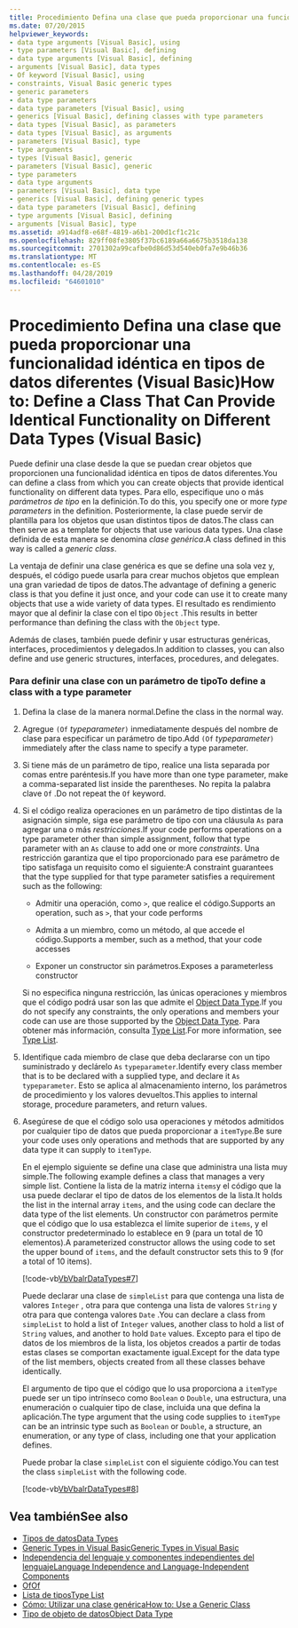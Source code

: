 ```yaml
---
title: Procedimiento Defina una clase que pueda proporcionar una funcionalidad idéntica en tipos de datos diferentes (Visual Basic)
ms.date: 07/20/2015
helpviewer_keywords:
- data type arguments [Visual Basic], using
- type parameters [Visual Basic], defining
- data type arguments [Visual Basic], defining
- arguments [Visual Basic], data types
- Of keyword [Visual Basic], using
- constraints, Visual Basic generic types
- generic parameters
- data type parameters
- data type parameters [Visual Basic], using
- generics [Visual Basic], defining classes with type parameters
- data types [Visual Basic], as parameters
- data types [Visual Basic], as arguments
- parameters [Visual Basic], type
- type arguments
- types [Visual Basic], generic
- parameters [Visual Basic], generic
- type parameters
- data type arguments
- parameters [Visual Basic], data type
- generics [Visual Basic], defining generic types
- data type parameters [Visual Basic], defining
- type arguments [Visual Basic], defining
- arguments [Visual Basic], type
ms.assetid: a914adf8-e68f-4819-a6b1-200d1cf1c21c
ms.openlocfilehash: 829ff08fe3805f37bc6189a66a6675b3518da138
ms.sourcegitcommit: 2701302a99cafbe0d86d53d540eb0fa7e9b46b36
ms.translationtype: MT
ms.contentlocale: es-ES
ms.lasthandoff: 04/28/2019
ms.locfileid: "64601010"
---
```

# <a name="how-to-define-a-class-that-can-provide-identical-functionality-on-different-data-types-visual-basic"></a><span data-ttu-id="953e3-102">Procedimiento Defina una clase que pueda proporcionar una funcionalidad idéntica en tipos de datos diferentes (Visual Basic)</span><span class="sxs-lookup"><span data-stu-id="953e3-102">How to: Define a Class That Can Provide Identical Functionality on Different Data Types (Visual Basic)</span></span>
<span data-ttu-id="953e3-103">Puede definir una clase desde la que se puedan crear objetos que proporcionen una funcionalidad idéntica en tipos de datos diferentes.</span><span class="sxs-lookup"><span data-stu-id="953e3-103">You can define a class from which you can create objects that provide identical functionality on different data types.</span></span> <span data-ttu-id="953e3-104">Para ello, especifique uno o más *parámetros de tipo* en la definición.</span><span class="sxs-lookup"><span data-stu-id="953e3-104">To do this, you specify one or more *type parameters* in the definition.</span></span> <span data-ttu-id="953e3-105">Posteriormente, la clase puede servir de plantilla para los objetos que usan distintos tipos de datos.</span><span class="sxs-lookup"><span data-stu-id="953e3-105">The class can then serve as a template for objects that use various data types.</span></span> <span data-ttu-id="953e3-106">Una clase definida de esta manera se denomina *clase genérica*.</span><span class="sxs-lookup"><span data-stu-id="953e3-106">A class defined in this way is called a *generic class*.</span></span>  
  
 <span data-ttu-id="953e3-107">La ventaja de definir una clase genérica es que se define una sola vez y, después, el código puede usarla para crear muchos objetos que emplean una gran variedad de tipos de datos.</span><span class="sxs-lookup"><span data-stu-id="953e3-107">The advantage of defining a generic class is that you define it just once, and your code can use it to create many objects that use a wide variety of data types.</span></span> <span data-ttu-id="953e3-108">El resultado es rendimiento mayor que al definir la clase con el tipo `Object` .</span><span class="sxs-lookup"><span data-stu-id="953e3-108">This results in better performance than defining the class with the `Object` type.</span></span>  
  
 <span data-ttu-id="953e3-109">Además de clases, también puede definir y usar estructuras genéricas, interfaces, procedimientos y delegados.</span><span class="sxs-lookup"><span data-stu-id="953e3-109">In addition to classes, you can also define and use generic structures, interfaces, procedures, and delegates.</span></span>  
  
### <a name="to-define-a-class-with-a-type-parameter"></a><span data-ttu-id="953e3-110">Para definir una clase con un parámetro de tipo</span><span class="sxs-lookup"><span data-stu-id="953e3-110">To define a class with a type parameter</span></span>  
  
1. <span data-ttu-id="953e3-111">Defina la clase de la manera normal.</span><span class="sxs-lookup"><span data-stu-id="953e3-111">Define the class in the normal way.</span></span>  
  
2. <span data-ttu-id="953e3-112">Agregue `(Of` *typeparameter*`)` inmediatamente después del nombre de clase para especificar un parámetro de tipo.</span><span class="sxs-lookup"><span data-stu-id="953e3-112">Add `(Of` *typeparameter*`)` immediately after the class name to specify a type parameter.</span></span>  
  
3. <span data-ttu-id="953e3-113">Si tiene más de un parámetro de tipo, realice una lista separada por comas entre paréntesis.</span><span class="sxs-lookup"><span data-stu-id="953e3-113">If you have more than one type parameter, make a comma-separated list inside the parentheses.</span></span> <span data-ttu-id="953e3-114">No repita la palabra clave `Of` .</span><span class="sxs-lookup"><span data-stu-id="953e3-114">Do not repeat the `Of` keyword.</span></span>  
  
4. <span data-ttu-id="953e3-115">Si el código realiza operaciones en un parámetro de tipo distintas de la asignación simple, siga ese parámetro de tipo con una cláusula `As` para agregar una o más *restricciones*.</span><span class="sxs-lookup"><span data-stu-id="953e3-115">If your code performs operations on a type parameter other than simple assignment, follow that type parameter with an `As` clause to add one or more *constraints*.</span></span> <span data-ttu-id="953e3-116">Una restricción garantiza que el tipo proporcionado para ese parámetro de tipo satisfaga un requisito como el siguiente:</span><span class="sxs-lookup"><span data-stu-id="953e3-116">A constraint guarantees that the type supplied for that type parameter satisfies a requirement such as the following:</span></span>  
  
    - <span data-ttu-id="953e3-117">Admitir una operación, como `>`, que realice el código.</span><span class="sxs-lookup"><span data-stu-id="953e3-117">Supports an operation, such as `>`, that your code performs</span></span>  
  
    - <span data-ttu-id="953e3-118">Admita a un miembro, como un método, al que accede el código.</span><span class="sxs-lookup"><span data-stu-id="953e3-118">Supports a member, such as a method, that your code accesses</span></span>  
  
    - <span data-ttu-id="953e3-119">Exponer un constructor sin parámetros.</span><span class="sxs-lookup"><span data-stu-id="953e3-119">Exposes a parameterless constructor</span></span>  
  
     <span data-ttu-id="953e3-120">Si no especifica ninguna restricción, las únicas operaciones y miembros que el código podrá usar son las que admite el [Object Data Type](../../../../visual-basic/language-reference/data-types/object-data-type.md).</span><span class="sxs-lookup"><span data-stu-id="953e3-120">If you do not specify any constraints, the only operations and members your code can use are those supported by the [Object Data Type](../../../../visual-basic/language-reference/data-types/object-data-type.md).</span></span> <span data-ttu-id="953e3-121">Para obtener más información, consulta [Type List](../../../../visual-basic/language-reference/statements/type-list.md).</span><span class="sxs-lookup"><span data-stu-id="953e3-121">For more information, see [Type List](../../../../visual-basic/language-reference/statements/type-list.md).</span></span>  
  
5. <span data-ttu-id="953e3-122">Identifique cada miembro de clase que deba declararse con un tipo suministrado y declárelo `As` `typeparameter`.</span><span class="sxs-lookup"><span data-stu-id="953e3-122">Identify every class member that is to be declared with a supplied type, and declare it `As` `typeparameter`.</span></span> <span data-ttu-id="953e3-123">Esto se aplica al almacenamiento interno, los parámetros de procedimiento y los valores devueltos.</span><span class="sxs-lookup"><span data-stu-id="953e3-123">This applies to internal storage, procedure parameters, and return values.</span></span>  
  
6. <span data-ttu-id="953e3-124">Asegúrese de que el código solo usa operaciones y métodos admitidos por cualquier tipo de datos que pueda proporcionar a `itemType`.</span><span class="sxs-lookup"><span data-stu-id="953e3-124">Be sure your code uses only operations and methods that are supported by any data type it can supply to `itemType`.</span></span>  
  
     <span data-ttu-id="953e3-125">En el ejemplo siguiente se define una clase que administra una lista muy simple.</span><span class="sxs-lookup"><span data-stu-id="953e3-125">The following example defines a class that manages a very simple list.</span></span> <span data-ttu-id="953e3-126">Contiene la lista de la matriz interna `items`y el código que la usa puede declarar el tipo de datos de los elementos de la lista.</span><span class="sxs-lookup"><span data-stu-id="953e3-126">It holds the list in the internal array `items`, and the using code can declare the data type of the list elements.</span></span> <span data-ttu-id="953e3-127">Un constructor con parámetros permite que el código que lo usa establezca el límite superior de `items`, y el constructor predeterminado lo establece en 9 (para un total de 10 elementos).</span><span class="sxs-lookup"><span data-stu-id="953e3-127">A parameterized constructor allows the using code to set the upper bound of `items`, and the default constructor sets this to 9 (for a total of 10 items).</span></span>  
  
     [!code-vb[VbVbalrDataTypes#7](~/samples/snippets/visualbasic/VS_Snippets_VBCSharp/VbVbalrDataTypes/VB/Class1.vb#7)]  
  
     <span data-ttu-id="953e3-128">Puede declarar una clase de `simpleList` para que contenga una lista de valores `Integer` , otra para que contenga una lista de valores `String` y otra para que contenga valores `Date` .</span><span class="sxs-lookup"><span data-stu-id="953e3-128">You can declare a class from `simpleList` to hold a list of `Integer` values, another class to hold a list of `String` values, and another to hold `Date` values.</span></span> <span data-ttu-id="953e3-129">Excepto para el tipo de datos de los miembros de la lista, los objetos creados a partir de todas estas clases se comportan exactamente igual.</span><span class="sxs-lookup"><span data-stu-id="953e3-129">Except for the data type of the list members, objects created from all these classes behave identically.</span></span>  
  
     <span data-ttu-id="953e3-130">El argumento de tipo que el código que lo usa proporciona a `itemType` puede ser un tipo intrínseco como `Boolean` o `Double`, una estructura, una enumeración o cualquier tipo de clase, incluida una que defina la aplicación.</span><span class="sxs-lookup"><span data-stu-id="953e3-130">The type argument that the using code supplies to `itemType` can be an intrinsic type such as `Boolean` or `Double`, a structure, an enumeration, or any type of class, including one that your application defines.</span></span>  
  
     <span data-ttu-id="953e3-131">Puede probar la clase `simpleList` con el siguiente código.</span><span class="sxs-lookup"><span data-stu-id="953e3-131">You can test the class `simpleList` with the following code.</span></span>  
  
     [!code-vb[VbVbalrDataTypes#8](~/samples/snippets/visualbasic/VS_Snippets_VBCSharp/VbVbalrDataTypes/VB/Class1.vb#8)]  
  
## <a name="see-also"></a><span data-ttu-id="953e3-132">Vea también</span><span class="sxs-lookup"><span data-stu-id="953e3-132">See also</span></span>

- [<span data-ttu-id="953e3-133">Tipos de datos</span><span class="sxs-lookup"><span data-stu-id="953e3-133">Data Types</span></span>](../../../../visual-basic/programming-guide/language-features/data-types/index.md)
- [<span data-ttu-id="953e3-134">Generic Types in Visual Basic</span><span class="sxs-lookup"><span data-stu-id="953e3-134">Generic Types in Visual Basic</span></span>](../../../../visual-basic/programming-guide/language-features/data-types/generic-types.md)
- [<span data-ttu-id="953e3-135">Independencia del lenguaje y componentes independientes del lenguaje</span><span class="sxs-lookup"><span data-stu-id="953e3-135">Language Independence and Language-Independent Components</span></span>](../../../../standard/language-independence-and-language-independent-components.md)
- [<span data-ttu-id="953e3-136">Of</span><span class="sxs-lookup"><span data-stu-id="953e3-136">Of</span></span>](../../../../visual-basic/language-reference/statements/of-clause.md)
- [<span data-ttu-id="953e3-137">Lista de tipos</span><span class="sxs-lookup"><span data-stu-id="953e3-137">Type List</span></span>](../../../../visual-basic/language-reference/statements/type-list.md)
- [<span data-ttu-id="953e3-138">Cómo: Utilizar una clase genérica</span><span class="sxs-lookup"><span data-stu-id="953e3-138">How to: Use a Generic Class</span></span>](../../../../visual-basic/programming-guide/language-features/data-types/how-to-use-a-generic-class.md)
- [<span data-ttu-id="953e3-139">Tipo de objeto de datos</span><span class="sxs-lookup"><span data-stu-id="953e3-139">Object Data Type</span></span>](../../../../visual-basic/language-reference/data-types/object-data-type.md)
